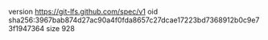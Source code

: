 version https://git-lfs.github.com/spec/v1
oid sha256:3967bab874d27ac90a4f0fda8657c27dcae17223bd7368912b0c9e73f1947364
size 928

